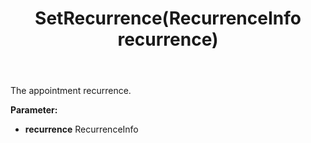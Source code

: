 ﻿---
uid: crmscript_ref_NSAppointmentEntity_SetRecurrence
title: SetRecurrence(RecurrenceInfo recurrence)
intellisense: NSAppointmentEntity.SetRecurrence
keywords: NSAppointmentEntity, GetRecurrence
so.topic: reference
---

The appointment recurrence.

**Parameter:** 
 - **recurrence** RecurrenceInfo

